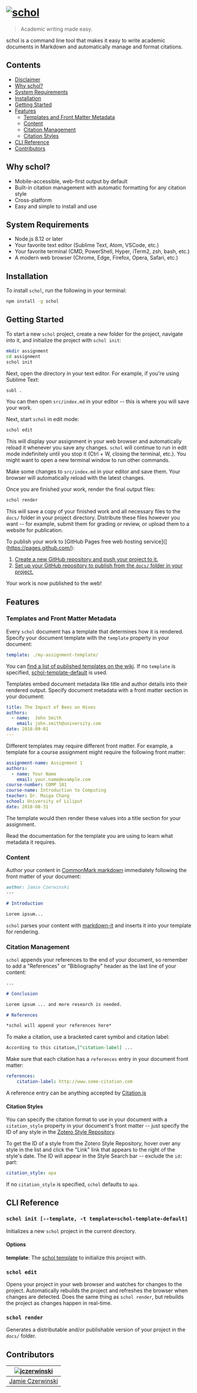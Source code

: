 # [![schol](media/schol.png)](https://github.com/schol-js/schol)

> Academic writing made easy.

schol is a command line tool that makes it easy to write academic documents in Markdown and automatically manage and format citations.

## Contents

 - [Disclaimer](#disclaimer)
 - [Why schol?](#why-schol)
 - [System Requirements](#system-requirements)
 - [Installation](#installation)
 - [Getting Started](#getting-started)
 - [Features](#features)
   - [Templates and Front Matter Metadata](#templates-and-front-matter-metadata)
   - [Content](#content)
   - [Citation Management](#citation-management)
   - [Citation Styles](#citation-styles)
 - [CLI Reference](#cli-reference)
 - [Contributors](#contributors)

## Why schol?

 - Mobile-accessible, web-first output by default
 - Built-in citation management with automatic formatting for any citation style
 - Cross-platform
 - Easy and simple to install and use

## System Requirements

 - Node.js 8.12 or later
 - Your favorite text editor (Sublime Text, Atom, VSCode, etc.)
 - Your favorite terminal (CMD, PowerShell, Hyper, iTerm2, zsh, bash, etc.)
 - A modern web browser (Chrome, Edge, Firefox, Opera, Safari, etc.)

## Installation

To install `schol`, run the following in your terminal:

```sh
npm install -g schol
```

## Getting Started

To start a new `schol` project, create a new folder for the project, navigate into it, and initialize the project with `schol init`:

```sh
mkdir assignment
cd assignment
schol init
```

Next, open the directory in your text editor. For example, if you're using Sublime Text:

```sh
subl .
```

You can then open `src/index.md` in your editor -- this is where you will save your work.

Next, start `schol` in edit mode:

```sh
schol edit
```

This will display your assignment in your web browser and automatically reload it whenever you save any changes. `schol` will continue to run in edit mode indefinitely until you stop it (Ctrl + W, closing the terminal, etc.). You might want to open a new terminal window to run other commands.

Make some changes to `src/index.md` in your editor and save them. Your browser will automatically reload with the latest changes.

Once you are finished your work, render the final output files:

```sh
schol render
```

This will save a copy of your finished work and all necessary files to the `docs/` folder in your project directory. Distribute these files however you want -- for example, submit them for grading or review, or upload them to a website for publication.

To publish your work to [GitHub Pages free web hosting service](](https://pages.github.com/):

1. [Create a new GitHub repository and push your project to it.](https://help.github.com/articles/adding-an-existing-project-to-github-using-the-command-line/)
2. [Set up your GitHub repository to publish from the `docs/` folder in your project.](https://help.github.com/articles/configuring-a-publishing-source-for-github-pages/#publishing-your-github-pages-site-from-a-docs-folder-on-your-master-branch)

Your work is now published to the web!

## Features

### Templates and Front Matter Metadata

Every `schol` document has a template that determines how it is rendered. Specify your document template with the `template` property in your document:

```yaml
template: ./my-assignment-template/
```

You can [find a list of published templates on the wiki](https://github.com/schol-js/schol/wiki/templates). If no `template` is specified, [schol-template-default](https://github.com/schol-js/schol-template-default) is used.

Templates embed document metadata like title and author details into their rendered output. Specify document metadata with a front matter section in your document:

```yaml
title: The Impact of Bees on Hives
authors:
  - name:  John Smith
    email: john.smith@university.com
date: 2018-09-01
---
```

Different templates may require different front matter. For example, a template for a course assignment might require the following front matter:

```yaml
assignment-name: Assignment 1
authors:
  - name: Your Name
    email: your.name@example.com
course-number: COMP 101
course-name: Introduction to Computing
teacher: Dr. Maiga Chang
school: University of Liliput
date: 2018-08-31
```

The template would then render these values into a title section for your assignment.

Read the documentation for the template you are using to learn what metadata it requires.

### Content

Author your content in [CommonMark markdown](https://spec.commonmark.org/0.28/) immediately following the front matter of your document:

```markdown
author: Jamie Czerwinski
---

# Introduction

Lorem ipsum...

```

`schol` parses your content with [markdown-it](https://github.com/markdown-it/markdown-it) and inserts it into your template for rendering.

### Citation Management

`schol` appends your references to the end of your document, so remember to add a "References" or "Bibliography" header as the last line of your content:

```markdown
...

# Conclusion

Lorem ipsum ... and more research is needed.

# References

*schol will append your references here*
```

To make a citation, use a bracketed caret symbol and citation label:

```markdown
According to this citation,[^citation-label] ...
```

Make sure that each citation has a `references` entry in your document front matter:

```yaml
references:
    citation-label: http://www.some-citation.com
```

A reference entry can be anything accepted by [Citation.js](https://citation.js.org/api/tutorial-input_formats.html)

#### Citation Styles

You can specify the citation format to use in your document with a `citation_style` property in your document's front matter -- just specify the ID of any style in the [Zotero Style Repository](https://www.zotero.org/styles).

To get the ID of a style from the Zotero Style Repository, hover over any style in the list and click the "Link" link that appears to the right of the style's date. The ID will appear in the Style Search bar -- exclude the `id:` part:

```yaml
citation_style: apa
```

If no `citation_style` is specified, `schol` defaults to `apa`.

## CLI Reference

### `schol init [--template, -t template=schol-template-default]`

Initializes a new `schol` project in the current directory.

#### Options

**template**: The [schol template](https://github.com/schol-js/schol/wiki/Templates) to initialize this project with.

### `schol edit`

Opens your project in your web browser and watches for changes to the project. Automatically rebuilds the project and refreshes the browser when changes are detected. Does the same thing as `schol render`, but rebuilds the project as changes happen in real-time.

### `schol render`

Generates a distributable and/or publishable version of your project in the `docs/` folder.

## Contributors

|[![jczerwinski](https://github.com/jczerwinski.png?size=100)](http://github.com/jczerwinski) |
|:-:|
| [Jamie Czerwinski](http://github.com/jczerwinski) |
